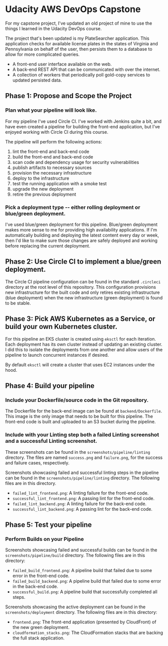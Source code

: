 # Udacity AWS DevOps Capstone

For my capstone project, I've updated an old project of mine to use the things I learned in the
Udacity DevOps course.

The project that's been updated is my PlateSearcher application. This application checks for available license plates in the states of Virginia and Pennsylvania on behalf of the user, then persists them to a database to allow for more complicated queries.

  * A front-end user interface available on the web.
  * A back-end REST API that can be communicated with over the internet.
  * A collection of workers that periodically poll gold-copy services to updated persisted data.

## Phase 1: Propose and Scope the Project

### Plan what your pipeline will look like.
For my pipeline I've used Circle CI. I've worked with Jenkins quite a bit, and have even created a pipeline for building the front-end application, but I've enjoyed working with Circle CI during this course.

The pipeline will perform the following actions:
 1. lint the front-end and back-end code
 2. build the front-end and back-end code
 3. scan code and dependency usage for security vulnerabilities
 4. publish artifacts to necessary sources
 5. provision the necessary infrastructure
 6. deploy to the infrastructure
 7. test the running application with a smoke test
 8. upgrade the new deployment
 9. retire the previous deployment

### Pick a deployment type -- either rolling deployment or blue/green deployment.
I've used blue/green deployment for this pipeline. Blue/green deployment makes more sense to me for providing high availability applications. If I'm automatically building and deploying the latest content every day or week, then I'd like to make sure those changes are safely deployed and working before replacing the current deployment.

## Phase 2: Use Circle CI to implement a blue/green deployment.
The Circle CI pipeline configuration can be found in the standard `.circleci` directory at the root level of this repository. This configuration provisions new infrastructure for the built code and only retires existing infrastructure (blue deployment) when the new infrastructure (green deployment) is found to be stable. 

## Phase 3: Pick AWS Kubernetes as a Service, or build your own Kubernetes cluster.
For this pipeline an EKS cluster is created using `eksctl` for each iteration. Each deployment has its own cluster instead of updating an existing cluster. I did this to isolate the deployments from one another and allow users of the pipeline to launch concurrent instances if desired.

By default `eksctl` will create a cluster that uses EC2 instances under the hood.

## Phase 4: Build your pipeline

### Include your Dockerfile/source code in the Git repository.
The Dockerfile for the back-end image can be found at `backend/Dockerfile`. This image is the only image that needs to be built for this pipeline. The front-end code is built and uploaded to an S3 bucket during the pipeline.

### Include with your Linting step both a failed Linting screenshot and a successful Linting screenshot.
These screenshots can be found in the `screenshots/pipeline/linting` directory. The files are named `success.png` and `failure.png`, for the success and failure cases, respectively.

Screenshots showcasing failed and successful linting steps in the pipeline can be found in the `screenshots/pipeline/linting` directory. The following files are in this directory.
  * `failed_lint_frontend.png`: A linting failure for the front-end code.
  * `successful_lint_frontend.png`: A passing lint for the front-end code.
  * `failed_lint_backend.png`: A linting failure for the back-end code.
  * `successful_lint_backend.png`: A passing lint for the back-end code.

## Phase 5: Test your pipeline

### Perform Builds on your Pipeline
Screenshots showcasing failed and successful builds can be found in the `screenshots/pipeline/build` directory. The following files are in this directory:
  * `failed_build_frontend.png`: A pipeline build that failed due to some error in the front-end code.
  * `failed_build_backend.png`: A pipeline build that failed due to some error in the back-end code.
  * `successful_build.png`: A pipeline build that successfully completed all steps.

Screenshots showcasing the active deployment can be found in the `screenshots/deployment` directory. The following files are in this directory:
  * `frontend.png`: The front-end application (presented by CloudFront) of the new green deployment.
  * `cloudformation_stacks.png`: The CloudFormation stacks that are backing the full stack application.